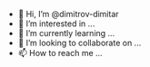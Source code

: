 - 👋 Hi, I’m @dimitrov-dimitar
- 👀 I’m interested in ...
- 🌱 I’m currently learning ...
- 💞️ I’m looking to collaborate on ...
- 📫 How to reach me ...

<!---
dimitrov-dimitar/dimitrov-dimitar is a ✨ special ✨ repository because its `README.md` (this file) appears on your GitHub profile.
You can click the Preview link to take a look at your changes.
--->
